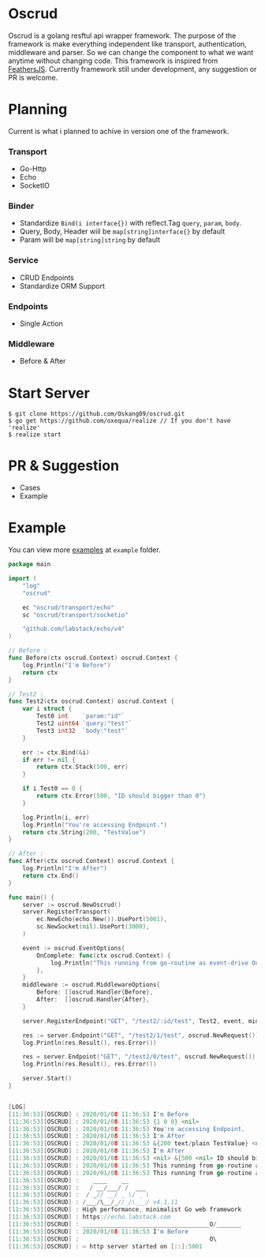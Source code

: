 # Oscrud

Oscrud is a golang resftul api wrapper framework. The purpose of the framework is make everything independent like transport, authentication, middleware and parser. So we can change the component to what we want anytime without changing code. This framework is inspired from [FeathersJS](https://feathersjs.com/). Currently framework still under development, any suggestion or PR is welcome.

# Planning

Current is what i planned to achive in version one of the framework.

### Transport

* Go-Http
* Echo
* SocketIO

### Binder

* Standardize `Bind(i interface{})` with reflect.Tag `query`, `param`, `body`.
* Query, Body, Header wiil be `map[string]interface{}` by default
* Param will be `map[string]string` by default

### Service

* CRUD Endpoints
* Standardize ORM Support

### Endpoints

* Single Action

### Middleware

* Before & After

# Start Server

```
$ git clone https://github.com/Oskang09/oscrud.git
$ go get https://github.com/oxequa/realize // If you don't have 'realize'
$ realize start
```

# PR & Suggestion 

* Cases
* Example

# Example

You can view more [examples](https://github.com/Oskang09/oscrud/tree/master/example) at `example` folder.

```go
package main

import (
	"log"
	"oscrud"

	ec "oscrud/transport/echo"
	sc "oscrud/transport/socketio"

	"github.com/labstack/echo/v4"
)

// Before :
func Before(ctx oscrud.Context) oscrud.Context {
	log.Println("I'm Before")
	return ctx
}

// Test2 :
func Test2(ctx oscrud.Context) oscrud.Context {
	var i struct {
		Test0 int    `param:"id"`
		Test2 uint64 `query:"test"`
		Test3 int32  `body:"test"`
	}

	err := ctx.Bind(&i)
	if err != nil {
		return ctx.Stack(500, err)
	}

	if i.Test0 == 0 {
		return ctx.Error(500, "ID should bigger than 0")
	}

	log.Println(i, err)
	log.Println("You're accessing Endpoint.")
	return ctx.String(200, "TestValue")
}

// After :
func After(ctx oscrud.Context) oscrud.Context {
	log.Println("I'm After")
	return ctx.End()
}

func main() {
	server := oscrud.NewOscrud()
	server.RegisterTransport(
		ec.NewEcho(echo.New()).UsePort(5001),
		sc.NewSocket(nil).UsePort(3000),
	)

	event := oscrud.EventOptions{
		OnComplete: func(ctx oscrud.Context) {
			log.Println("This running from go-routine as event-drive OnComplete().")
		},
	}
	middleware := oscrud.MiddlewareOptions{
		Before: []oscrud.Handler{Before},
		After:  []oscrud.Handler{After},
	}

	server.RegisterEndpoint("GET", "/test2/:id/test", Test2, event, middleware)

	res := server.Endpoint("GET", "/test2/1/test", oscrud.NewRequest())
	log.Println(res.Result(), res.Error())

	res = server.Endpoint("GET", "/test2/0/test", oscrud.NewRequest())
	log.Println(res.Result(), res.Error())

	server.Start()
}


[LOG]
[11:36:53][OSCRUD] : 2020/01/08 11:36:53 I'm Before
[11:36:53][OSCRUD] : 2020/01/08 11:36:53 {1 0 0} <nil>
[11:36:53][OSCRUD] : 2020/01/08 11:36:53 You're accessing Endpoint.
[11:36:53][OSCRUD] : 2020/01/08 11:36:53 I'm After
[11:36:53][OSCRUD] : 2020/01/08 11:36:53 &{200 text/plain TestValue} <nil>
[11:36:53][OSCRUD] : 2020/01/08 11:36:53 I'm After
[11:36:53][OSCRUD] : 2020/01/08 11:36:53 <nil> &{500 <nil> ID should bigger than 0}
[11:36:53][OSCRUD] : 2020/01/08 11:36:53 This running from go-routine as event-drive OnComplete().
[11:36:53][OSCRUD] : 2020/01/08 11:36:53 This running from go-routine as event-drive OnComplete().
[11:36:53][OSCRUD] :    ____    __
[11:36:53][OSCRUD] :   / __/___/ /  ___
[11:36:53][OSCRUD] :  / _// __/ _ \/ _ \
[11:36:53][OSCRUD] : /___/\__/_//_/\___/ v4.1.11
[11:36:53][OSCRUD] : High performance, minimalist Go web framework
[11:36:53][OSCRUD] : https://echo.labstack.com
[11:36:53][OSCRUD] : ____________________________________O/_______
[11:36:53][OSCRUD] : 2020/01/08 11:36:53 I'm Before
[11:36:53][OSCRUD] :                                     O\
[11:36:53][OSCRUD] : ⇨ http server started on [::]:5001
```
